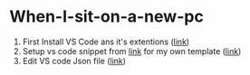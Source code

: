 # When-I-sit-on-a-new-pc
1. First Install VS Code ans it's extentions ([link](https://github.com/TashinParvez/VS_Code_Extentions))
2. Setup vs code snippet from [link](https://snippet-generator.app/) for my own template ([link](https://github.com/TashinParvez/My-CP-Template/tree/main))
3. Edit VS code Json file ([link](https://github.com/TashinParvez/When-I-sit-on-a-new-pc/blob/main/vsCodeSettings.json)) 
